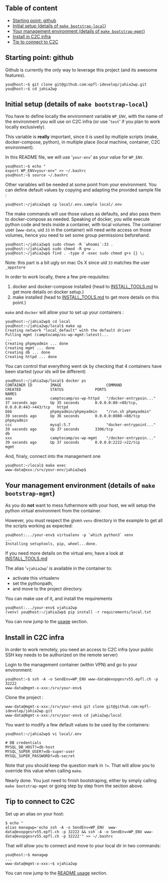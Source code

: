 Table of content
----------------

<!-- TOC -->

- [Starting point: github](#starting-point-github)
- [Initial setup (details of `make bootstrap-local`)](#initial-setup-details-of-make-bootstrap-local)
- [Your management environment (details of `make bootstrap-mgmt`)](#your-management-environment-details-of-make-bootstrap-mgmt)
- [Install in C2C infra](#install-in-c2c-infra)
- [Tip to connect to C2C](#tip-to-connect-to-c2c)

<!-- /TOC -->

## Starting point: github

Github is currently the only way to leverage this project (and its awesome features). 

    you@host:~$ git clone git@github.com:epfl-idevelop/jahia2wp.git
    you@host:~$ cd jahia2wp

## Initial setup (details of `make bootstrap-local`)

You have to define locally the environment variable `WP_ENV`, with the name of the environment you will use on C2C infra (or use '`test`' if you plan to work locally exclusively).

This variable is **really** important, since it is used by multiple scripts (make, docker-compose, python), in multiple place (local machine, container, C2C environment).

In this README file, we will use '`your-env`' as your value for `WP_ENV`.

    you@host:~$ echo "
    export WP_ENV=your-env" >> ~/.bashrc
    you@host:~$ source ~/.bashrc

Other variables will be needed at some point from your environment. You can define default values by copying and adapting the provided sample file :

    you@host:~/jahia2wp$ cp local/.env.sample local/.env

The make commands will use those values as defaults, and also pass them to docker-compose as needed. Speaking of docker, you wille execute python code and tests inside a container, with local volumes. The container user (`www-data`, uid `33` in the container) will need write access on those volumes, hence you need to set some group permissions beforehand.

    you@host:~/jahia2wp$ sudo chown -R `whoami`:33 .
    you@host:~/jahia2wp$ sudo chmod -R g+w .
    you@host:~/jahia2wp$ find . -type d -exec sudo chmod g+s {} \;

Note: this part is a bit ugly on mac Os X since uid `33` matches the user `_appstore`

In order to work locally, there a few pre-requisites:

1. docker and docker-compose installed (head to [INSTALL_TOOLS.md](./INSTALL_TOOLS.md) to get more details on docker setup.)
1. make installed (head to [INSTALL_TOOLS.md](./INSTALL_TOOLS.md#make) to get more details on this point.)

`make` and `docker` will allow your to set up your containers :

    you@host:~/jahia2wp$ cd local
    you@host:~/jahia2wp/local$ make up
    Creating network "local_default" with the default driver
    Pulling mgmt (camptocamp/os-wp-mgmt:latest)...
    ...
    Creating phpmyadmin ... done
    Creating mgmt ... done
    Creating db ... done
    Creating httpd ... done

You can control that everything went ok by checking that 4 containers have been started (your ids will be different)

    you@host:~/jahia2wp/local$ docker ps
    CONTAINER ID        IMAGE                    COMMAND                  CREATED             STATUS              PORTS                                      NAMES
    aaa                 camptocamp/os-wp-httpd   "/docker-entrypoin..."   37 seconds ago      Up 35 seconds       0.0.0.0:80->80/tcp, 0.0.0.0:443->443/tcp   httpd
    bbb                 phpmyadmin/phpmyadmin    "/run.sh phpmyadmin"     39 seconds ago      Up 36 seconds       0.0.0.0:8080->80/tcp                       phpmyadmin
    ccc                 mysql:5.7                "docker-entrypoint..."   39 seconds ago      Up 37 seconds       3306/tcp                                   db
    xxx                 camptocamp/os-wp-mgmt    "/docker-entrypoin..."   39 seconds ago      Up 37 seconds       0.0.0.0:2222->22/tcp                       mgmt

And, finaly, connect into the management one

    you@host:~/local$ make exec
    www-data@xxx:/srv/your-env/jahia2wp$

## Your management environment (details of `make bootstrap-mgmt`)

As you do **not** want to mess futhermore with your host, we will setup the python virtual environment from the container.

However, you must respect the given `venv` directory in the example to get all the scripts working as expected:

    you@host:.../your-env$ virtualenv -p `which python3` venv
    ...
    Installing setuptools, pip, wheel...done.

If you need more details on the virtual env, have a look at [INSTALL_TOOLS.md](./INSTALL_TOOLS.md#python-virtualenv)

The alias '`vjahia2wp`' is available in the container to:
- activate this virtualenv
- set the pythonpath,
- and move to the project directory.

You can make use of it, and install the requirements

    you@host:.../your-env$ vjahia2wp
    (venv) you@host:~/jahia2wp$ pip install -r requirements/local.txt

You can now jump to the [usage](#usage) section.

## Install in C2C infra

In order to work remotely, you need an access to C2C infra (your public SSH key needs to be authorized on the remote server)

Login to the management container (within VPN) and go to your environment:

    you@host:~$ ssh -A -o SendEnv=WP_ENV www-data@exopgesrv55.epfl.ch -p 32222
    www-data@mgmt-x-xxx:/srv/your-env$

Clone the project :

    www-data@mgmt-x-xxx:/srv/your-env$ git clone git@github.com:epfl-idevelop/jahia2wp.git
    www-data@mgmt-x-xxx:/srv/your-env$ cd jahia2wp/local

You want to modify a few default values to be used by the containers: 

    you@host:~/jahia2wp$ vi local/.env

    # DB credentials
    MYSQL_DB_HOST?=db-host
    MYSQL_SUPER_USER?=db-super-user
    MYSQL_SUPER_PASSWORD?=db-secret
    
Note that you should keep the question mark in `?=`. That will allow you to override this value when calling `make`.

Nearly done. You just need to finish bootstraping, either by simply calling `make bootstrap-mgmt` or going step by step from the section above.

## Tip to connect to C2C

Set up an alias on your host:

    $ echo "
    alias managwp='echo ssh -A -o SendEnv=WP_ENV  www-data@exopgesrv55.epfl.ch -p 32222 && ssh -A -o SendEnv=WP_ENV www-data@exopgesrv55.epfl.ch -p 32222'" >> ~/.bashrc

That will allow you to connect and move to your local dir in two commands:

    you@host:~$ managwp
    ...
    www-data@mgmt-x-xxx:~$ vjahia2wp

You can now jump to the [README usage](../README.md#usage) section.